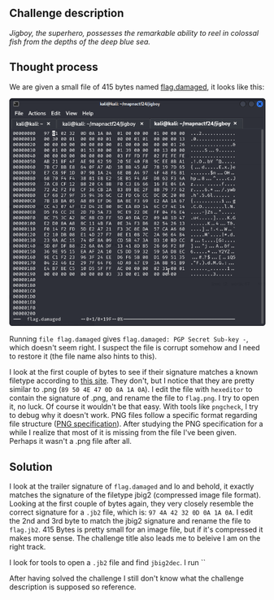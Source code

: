 ## Challenge description
*Jigboy, the superhero, possesses the remarkable ability to reel in colossal fish from the depths of the deep blue sea.*


## Thought process
We are given a small file of 415 bytes named [flag.damaged](https://github.com/Jonnen98cool/CTF_writeups/blob/main/mapna_ctf_2024/flag.damaged), it looks like this:

![](https://github.com/Jonnen98cool/CTF_writeups/blob/main/mapna_ctf_2024/original_file.png)

Running `file flag.damaged` gives `flag.damaged: PGP Secret Sub-key -`, which doesn't seem right. I suspect the file is corrupt somehow and I need to restore it (the file name also hints to this).  

I look at the first couple of bytes to see if their signature matches a known filetype according to [this site](https://www.garykessler.net/library/file_sigs.html). They don't, but I notice that they are pretty similar to .png (`89 50 4E 47 0D 0A 1A 0A`). I edit the file with `hexeditor` to contain the signature of .png, and rename the file to `flag.png`. I try to open it, no luck. Of course it wouldn't be that easy. With tools like `pngcheck`, I try to debug why it doesn't work. PNG files follow a specific format regarding file structure ([PNG specification](https://www.w3.org/TR/2003/REC-PNG-20031110/#5DataRep)). After studying the PNG specification for a while I realize that most of it is missing from the file I've been given. Perhaps it wasn't a .png file after all.  


## Solution
I look at the trailer signature of `flag.damaged` and lo and behold, it exactly matches the signature of the filetype jbig2 (compressed image file format). Looking at the first couple of bytes again, they very closely resemble the correct signature for a `.jb2` file, which is: `97 4A 42 32 0D 0A 1A 0A`. I edit the 2nd and 3rd byte to match the jbig2 signature and rename the file to `flag.jb2`. 415 Bytes is pretty small for an image file, but if it's compressed it makes more sense. The challenge title also leads me to beleive I am on the right track.  

I look for tools to open a `.jb2` file and find `jbig2dec`. I run ``





After having solved the challenge I still don't know what the challenge description is supposed so reference.
